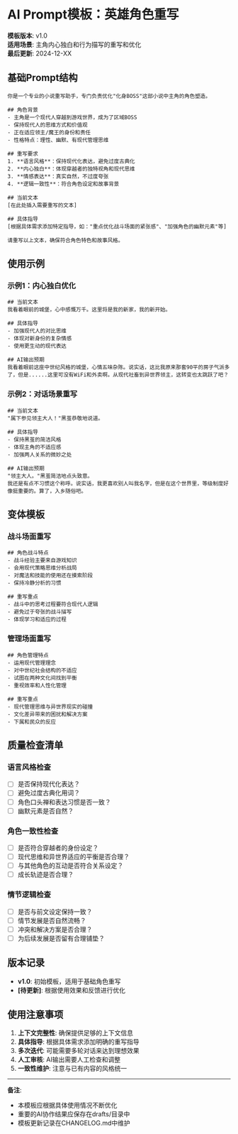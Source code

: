 # AI Prompt模板：英雄角色重写

**模板版本**: v1.0  
**适用场景**: 主角内心独白和行为描写的重写和优化  
**最后更新**: 2024-12-XX  

## 基础Prompt结构

```
你是一个专业的小说重写助手，专门负责优化"化身BOSS"这部小说中主角的角色塑造。

## 角色背景
- 主角是一个现代人穿越到游戏世界，成为了区域BOSS
- 保持现代人的思维方式和价值观
- 正在适应领主/魔王的身份和责任
- 性格特点：理性、幽默、有现代管理思维

## 重写要求
1. **语言风格**：保持现代化表达，避免过度古典化
2. **内心独白**：体现穿越者的独特视角和现代思维
3. **情感表达**：真实自然，不过度夸张
4. **逻辑一致性**：符合角色设定和故事背景

## 当前文本
[在此处插入需要重写的文本]

## 具体指导
[根据具体需求添加特定指导，如："重点优化战斗场面的紧张感"、"加强角色的幽默元素"等]

请重写以上文本，确保符合角色特色和故事风格。
```

## 使用示例

### 示例1：内心独白优化
```
## 当前文本
我看着眼前的城堡，心中感慨万千。这里将是我的新家，我的新开始。

## 具体指导
- 加强现代人的对比思维
- 体现对新身份的复杂情感
- 使用更生动的现代表达

## AI输出预期
我看着眼前这座中世纪风格的城堡，心情五味杂陈。说实话，这比我原来那套90平的房子气派多了，但是......这里可没有WiFi和外卖啊。从现代社畜到异世界领主，这转变也太跳跃了吧？
```

### 示例2：对话场景重写
```
## 当前文本
"属下参见领主大人！"黑茧恭敬地说道。

## 具体指导
- 保持黑茧的简洁风格
- 体现主角的不适应感
- 加强两人关系的微妙之处

## AI输出预期
"领主大人。"黑茧简洁地点头致意。
我还是有点不习惯这个称呼。说实话，我更喜欢别人叫我名字，但是在这个世界里，等级制度好像挺重要的。算了，入乡随俗吧。
```

## 变体模板

### 战斗场面重写
```
## 角色战斗特点
- 战斗经验主要来自游戏知识
- 会用现代策略思维分析战局
- 对魔法和技能的使用还在摸索阶段
- 保持冷静分析的习惯

## 重写重点
- 战斗中的思考过程要符合现代人逻辑
- 避免过于夸张的战斗描写
- 体现学习和适应的过程
```

### 管理场面重写
```
## 角色管理特点
- 运用现代管理理念
- 对中世纪社会结构的不适应
- 试图在两种文化间找到平衡
- 重视效率和人性化管理

## 重写重点
- 现代管理思维与异世界现实的碰撞
- 文化差异带来的困扰和解决方案
- 下属和民众的反应
```

## 质量检查清单

### 语言风格检查
- [ ] 是否保持现代化表达？
- [ ] 避免过度古典化用词？
- [ ] 角色口头禅和表达习惯是否一致？
- [ ] 幽默元素是否自然？

### 角色一致性检查
- [ ] 是否符合穿越者的身份设定？
- [ ] 现代思维和异世界适应的平衡是否合理？
- [ ] 与其他角色的互动是否符合关系设定？
- [ ] 成长轨迹是否合理？

### 情节逻辑检查
- [ ] 是否与前文设定保持一致？
- [ ] 情节发展是否自然流畅？
- [ ] 冲突和解决方案是否合理？
- [ ] 为后续发展是否留有合理铺垫？

## 版本记录

- **v1.0**: 初始模板，适用于基础角色重写
- **[待更新]**: 根据使用效果和反馈进行优化

## 使用注意事项

1. **上下文完整性**: 确保提供足够的上下文信息
2. **具体指导**: 根据具体需求添加明确的重写指导
3. **多次迭代**: 可能需要多轮对话来达到理想效果
4. **人工审核**: AI输出需要人工检查和调整
5. **一致性维护**: 注意与已有内容的风格统一

---

**备注**: 
- 本模板应根据具体使用情况不断优化
- 重要的AI协作结果应保存在drafts/目录中
- 模板更新记录在CHANGELOG.md中维护 